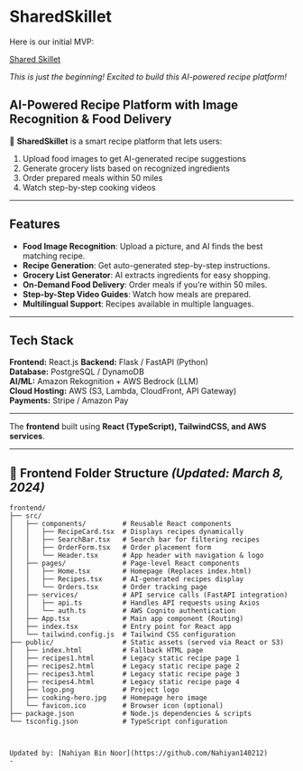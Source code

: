 # SharedSkillet
Here is our initial MVP: 

[Shared Skillet](https://SharedSkillet.com) 


*This is just the beginning! Excited to build this AI-powered recipe platform!* 


## AI-Powered Recipe Platform with Image Recognition & Food Delivery  

🚀 **SharedSkillet** is a smart recipe platform that lets users:  
1. Upload food images to get AI-generated recipe suggestions  
2. Generate grocery lists based on recognized ingredients  
3. Order prepared meals within 50 miles  
4. Watch step-by-step cooking videos  

---

##  Features
-  **Food Image Recognition**: Upload a picture, and AI finds the best matching recipe.
-  **Recipe Generation**: Get auto-generated step-by-step instructions.
-  **Grocery List Generator**: AI extracts ingredients for easy shopping.
-  **On-Demand Food Delivery**: Order meals if you’re within 50 miles.
-  **Step-by-Step Video Guides**: Watch how meals are prepared.
-  **Multilingual Support**: Recipes available in multiple languages.

---

## Tech Stack
**Frontend:** React.js 
**Backend:** Flask / FastAPI (Python)  
**Database:** PostgreSQL / DynamoDB  
**AI/ML:** Amazon Rekognition + AWS Bedrock (LLM)  
**Cloud Hosting:** AWS (S3, Lambda, CloudFront, API Gateway)  
**Payments:** Stripe / Amazon Pay  

---


The **frontend** built using **React (TypeScript), TailwindCSS, and AWS services**.

---

## 📂 Frontend Folder Structure _(Updated: March 8, 2024)_

```plaintext
frontend/
├── src/                    
│   ├── components/         # Reusable React components
│   │   ├── RecipeCard.tsx  # Displays recipes dynamically
│   │   ├── SearchBar.tsx   # Search bar for filtering recipes
│   │   ├── OrderForm.tsx   # Order placement form
│   │   └── Header.tsx      # App header with navigation & logo
│   ├── pages/              # Page-level React components
│   │   ├── Home.tsx        # Homepage (Replaces index.html)
│   │   ├── Recipes.tsx     # AI-generated recipes display
│   │   └── Orders.tsx      # Order tracking page
│   ├── services/           # API service calls (FastAPI integration)
│   │   ├── api.ts          # Handles API requests using Axios
│   │   └── auth.ts         # AWS Cognito authentication
│   ├── App.tsx             # Main app component (Routing)
│   ├── index.tsx           # Entry point for React app
│   └── tailwind.config.js  # Tailwind CSS configuration
├── public/                 # Static assets (served via React or S3)
│   ├── index.html          # Fallback HTML page
│   ├── recipes1.html       # Legacy static recipe page 1
│   ├── recipes2.html       # Legacy static recipe page 2
│   ├── recipes3.html       # Legacy static recipe page 3
│   ├── recipes4.html       # Legacy static recipe page 4
│   ├── logo.png            # Project logo
│   ├── cooking-hero.jpg    # Homepage hero image
│   └── favicon.ico         # Browser icon (optional)
├── package.json            # Node.js dependencies & scripts
└── tsconfig.json           # TypeScript configuration



Updated by: [Nahiyan Bin Noor](https://github.com/Nahiyan140212)
- 